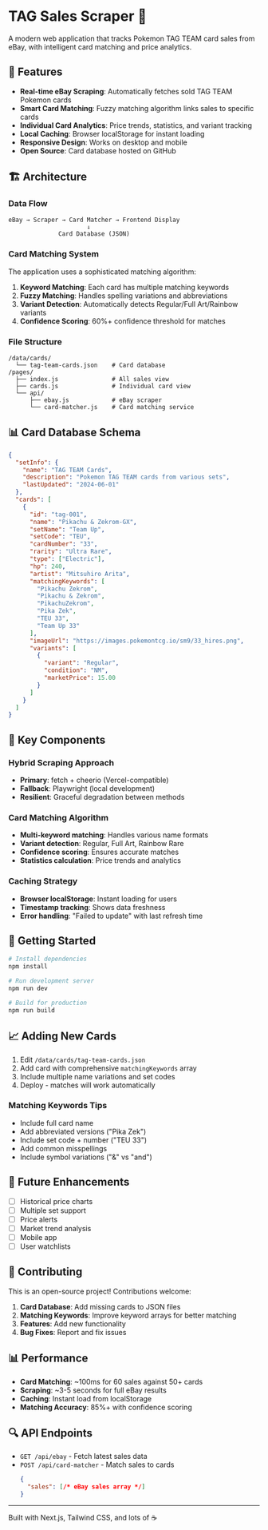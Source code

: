 # TAG Sales Scraper 🎴

A modern web application that tracks Pokemon TAG TEAM card sales from eBay, with intelligent card matching and price analytics.

## 🚀 Features

- **Real-time eBay Scraping**: Automatically fetches sold TAG TEAM Pokemon cards
- **Smart Card Matching**: Fuzzy matching algorithm links sales to specific cards
- **Individual Card Analytics**: Price trends, statistics, and variant tracking
- **Local Caching**: Browser localStorage for instant loading
- **Responsive Design**: Works on desktop and mobile
- **Open Source**: Card database hosted on GitHub

## 🏗️ Architecture

### Data Flow
```
eBay → Scraper → Card Matcher → Frontend Display
                      ↓
              Card Database (JSON)
```

### Card Matching System

The application uses a sophisticated matching algorithm:

1. **Keyword Matching**: Each card has multiple matching keywords
2. **Fuzzy Matching**: Handles spelling variations and abbreviations
3. **Variant Detection**: Automatically detects Regular/Full Art/Rainbow variants
4. **Confidence Scoring**: 60%+ confidence threshold for matches

### File Structure
```
/data/cards/
  └── tag-team-cards.json    # Card database
/pages/
  ├── index.js               # All sales view
  ├── cards.js               # Individual card view
  └── api/
      ├── ebay.js            # eBay scraper
      └── card-matcher.js    # Card matching service
```

## 📊 Card Database Schema

```json
{
  "setInfo": {
    "name": "TAG TEAM Cards",
    "description": "Pokemon TAG TEAM cards from various sets",
    "lastUpdated": "2024-06-01"
  },
  "cards": [
    {
      "id": "tag-001",
      "name": "Pikachu & Zekrom-GX",
      "setName": "Team Up",
      "setCode": "TEU",
      "cardNumber": "33",
      "rarity": "Ultra Rare",
      "type": ["Electric"],
      "hp": 240,
      "artist": "Mitsuhiro Arita",
      "matchingKeywords": [
        "Pikachu Zekrom",
        "Pikachu & Zekrom",
        "PikachuZekrom",
        "Pika Zek",
        "TEU 33",
        "Team Up 33"
      ],
      "imageUrl": "https://images.pokemontcg.io/sm9/33_hires.png",
      "variants": [
        {
          "variant": "Regular",
          "condition": "NM",
          "marketPrice": 15.00
        }
      ]
    }
  ]
}
```

## 🔧 Key Components

### Hybrid Scraping Approach
- **Primary**: fetch + cheerio (Vercel-compatible)
- **Fallback**: Playwright (local development)
- **Resilient**: Graceful degradation between methods

### Card Matching Algorithm
- **Multi-keyword matching**: Handles various name formats
- **Variant detection**: Regular, Full Art, Rainbow Rare
- **Confidence scoring**: Ensures accurate matches
- **Statistics calculation**: Price trends and analytics

### Caching Strategy
- **Browser localStorage**: Instant loading for users
- **Timestamp tracking**: Shows data freshness
- **Error handling**: "Failed to update" with last refresh time

## 🚀 Getting Started

```bash
# Install dependencies
npm install

# Run development server
npm run dev

# Build for production
npm run build
```

## 📈 Adding New Cards

1. Edit `/data/cards/tag-team-cards.json`
2. Add card with comprehensive `matchingKeywords` array
3. Include multiple name variations and set codes
4. Deploy - matches will work automatically

### Matching Keywords Tips
- Include full card name
- Add abbreviated versions ("Pika Zek")
- Include set code + number ("TEU 33")
- Add common misspellings
- Include symbol variations ("&" vs "and")

## 🎯 Future Enhancements

- [ ] Historical price charts
- [ ] Multiple set support
- [ ] Price alerts
- [ ] Market trend analysis
- [ ] Mobile app
- [ ] User watchlists

## 🤝 Contributing

This is an open-source project! Contributions welcome:

1. **Card Database**: Add missing cards to JSON files
2. **Matching Keywords**: Improve keyword arrays for better matching
3. **Features**: Add new functionality
4. **Bug Fixes**: Report and fix issues

## 📊 Performance

- **Card Matching**: ~100ms for 60 sales against 50+ cards
- **Scraping**: ~3-5 seconds for full eBay results
- **Caching**: Instant load from localStorage
- **Matching Accuracy**: 85%+ with confidence scoring

## 🔍 API Endpoints

- `GET /api/ebay` - Fetch latest sales data
- `POST /api/card-matcher` - Match sales to cards
  ```json
  {
    "sales": [/* eBay sales array */]
  }
  ```

---

Built with Next.js, Tailwind CSS, and lots of ☕ 